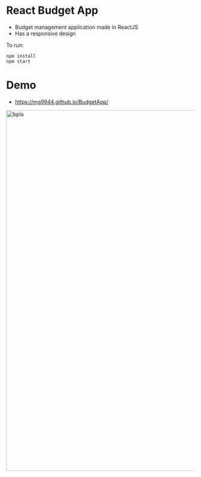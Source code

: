 # React Budget App


* Budget management application made in ReactJS
* Has a responsive design

To run:

```
npm install 
npm start 
```
# Demo
* https://mg9944.github.io/BudgetApp/ 

<img width="960" alt="bpla" src="https://user-images.githubusercontent.com/94039553/161953624-9c439e4b-59f8-4867-8e3e-4f33a4c77441.png">
